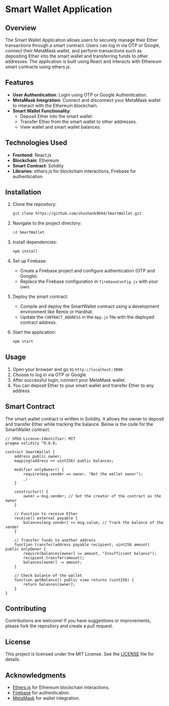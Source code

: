 

# Smart Wallet Application

## Overview

The Smart Wallet Application allows users to securely manage their Ether transactions through a smart contract. Users can log in via OTP or Google, connect their MetaMask wallet, and perform transactions such as depositing Ether into the smart wallet and transferring funds to other addresses. The application is built using React and interacts with Ethereum smart contracts using ethers.js.

## Features

- **User Authentication**: Login using OTP or Google Authentication.
- **MetaMask Integration**: Connect and disconnect your MetaMask wallet to interact with the Ethereum blockchain.
- **Smart Wallet Functionality**: 
  - Deposit Ether into the smart wallet.
  - Transfer Ether from the smart wallet to other addresses.
  - View wallet and smart wallet balances.

## Technologies Used

- **Frontend**: React.js
- **Blockchain**: Ethereum
- **Smart Contract**: Solidity
- **Libraries**: ethers.js for blockchain interactions, Firebase for authentication

## Installation

1. Clone the repository:
   ```bash
   git clone https://github.com/shashank9694/SmartWallet.git
   ```

2. Navigate to the project directory:
   ```bash
   cd SmartWallet
   ```

3. Install dependencies:
   ```bash
   npm install
   ```

4. Set up Firebase:
   - Create a Firebase project and configure authentication (OTP and Google).
   - Replace the Firebase configuration in `firebaseConfig.js` with your own.

5. Deploy the smart contract:
   - Compile and deploy the SmartWallet contract using a development environment like Remix or Hardhat.
   - Update the `CONTRACT_ADDRESS` in the `App.js` file with the deployed contract address.

6. Start the application:
   ```bash
   npm start
   ```

## Usage

1. Open your browser and go to `http://localhost:3000`.
2. Choose to log in via OTP or Google.
3. After successful login, connect your MetaMask wallet.
4. You can deposit Ether to your smart wallet and transfer Ether to any address.

## Smart Contract

The smart wallet contract is written in Solidity. It allows the owner to deposit and transfer Ether while tracking the balance. Below is the code for the SmartWallet contract:

```solidity
// SPDX-License-Identifier: MIT
pragma solidity ^0.8.0;

contract SmartWallet {
    address public owner;
    mapping(address => uint256) public balances;

    modifier onlyOwner() {
        require(msg.sender == owner, "Not the wallet owner");
        _;
    }

    constructor() {
        owner = msg.sender; // Set the creator of the contract as the owner
    }

    // Function to receive Ether
    receive() external payable {
        balances[msg.sender] += msg.value; // Track the balance of the sender
    }

    // Transfer funds to another address
    function transfer(address payable recipient, uint256 amount) public onlyOwner {
        require(balances[owner] >= amount, "Insufficient balance");
        recipient.transfer(amount);
        balances[owner] -= amount;
    }

    // Check balance of the wallet
    function getBalance() public view returns (uint256) {
        return balances[owner];
    }
}
```

## Contributing

Contributions are welcome! If you have suggestions or improvements, please fork the repository and create a pull request.

## License

This project is licensed under the MIT License. See the [LICENSE](LICENSE) file for details.

## Acknowledgments

- [Ethers.js](https://docs.ethers.io/v6/) for Ethereum blockchain interactions.
- [Firebase](https://firebase.google.com/) for authentication.
- [MetaMask](https://metamask.io/) for wallet integration.
```



